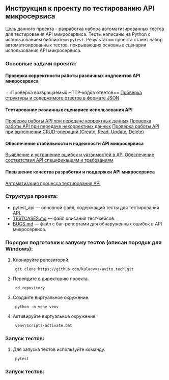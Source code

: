 ## Инструкция к проекту по тестированию API микросервиса

Цель данного проекта - разработка набора автоматизированных тестов для тестирования API микросервиса. Тесты написаны на Python с использованием библиотеки `pytest`. Результатом проекта станет набор автоматизированных тестов, покрывающих основные сценарии использования API микросервиса.

### Основные задачи проекта:

#### Проверка корректности работы различных эндпоинтов API микросервиса
==Проверка возвращаемых HTTP-кодов ответов==
<u>Проверка структуры и содержимого ответов в формате JSON</u>

#### Тестирование различных сценариев использования API
<u>Проверка работы API при передаче корректных данных</u>
<u>Проверка работы API при передаче некорректных данных</u>
<u>Проверка работы API при выполнении CRUD-операций (Create, Read, Update, Delete)</u>

#### Обеспечение стабильности и надежности API микросервиса
<u>Выявление и устранение ошибок и уязвимостей в API</u>
<u>Обеспечение соответствия API спецификациям и требованиям</u>

#### Повышение качества разработки и поддержки API микросервиса
<u>Автоматизация процесса тестирования API</u>

### Структура проекта:

- pytest_api — основной файл, содержащий тесты для тестирования API.
- [TESTCASES.md](/TESTCASES.md) — файл описания тест-кейсов.
- [BUGS.md](/BUGS.md) — файл с баг-репортами для обнаруженных ошибок в API микросервиса.

### Порядок подготовки к запуску тестов (описан порядок для Windows):

1. Клонируйте репозиторий.

        git clone https://github.com/kulaevvs/avito.tech.git

2. Перейдите в директорию проекта.

        cd repository

3. Создайте виртуальное окружение.

        python -m venv venv
   
5. Активируйте виртуальное окружение.

        venv\Scripts\activate.bat

### Запуск тестов:

1. Для запуска тестов используйте команду.

        pytest

### Запуск тестов:

